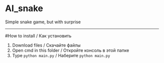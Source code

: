 # AI_snake
Simple snake game, but with surprise
***
#How to install / Как установить

1. Download files / Скачайте файлы
2. Open cmd in this folder / Откройте консоль в этой папке
3. Type `python main.py` / Наберите `python main.py`
